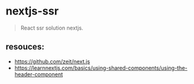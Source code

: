 # nextjs-ssr
> React ssr solution nextjs.


## resouces:
+ https://github.com/zeit/next.js
+ https://learnnextjs.com/basics/using-shared-components/using-the-header-component


